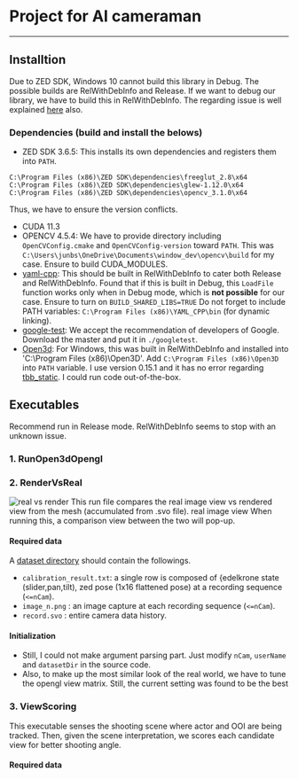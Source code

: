 # Project for AI cameraman 
___

## Installtion 
Due to ZED SDK, Windows 10 cannot build this library in Debug. The possible builds are RelWithDebInfo and Release. 
If we want to debug our library, we have to build this in RelWithDebInfo. The regarding issue is well explained [here](https://github.com/google/googletest/tree/main/googletest#incorporating-into-an-existing-cmake-project) also.

### Dependencies (build and install the belows)
* ZED SDK 3.6.5: This installs its own dependencies and registers them into `PATH`. 
```
C:\Program Files (x86)\ZED SDK\dependencies\freeglut_2.8\x64
C:\Program Files (x86)\ZED SDK\dependencies\glew-1.12.0\x64
C:\Program Files (x86)\ZED SDK\dependencies\opencv_3.1.0\x64
```
Thus, we have to ensure the version conflicts.  
* CUDA 11.3 
* OPENCV 4.5.4: We have to provide directory including `OpenCVConfig.cmake` and `OpenCVConfig-version` toward `PATH`. This was `C:\Users\junbs\OneDrive\Documents\window_dev\opencv\build` for my case. 
Ensure to build CUDA_MODULES.
* [yaml-cpp](https://github.com/jbeder/yaml-cpp): This should be built in RelWithDebInfo to cater both Release and RelWithDebInfo. 
Found that if this is built in Debug, this `LoadFile` function works only when in Debug mode, which is **not possible** for our case. Ensure to turn on `BUILD_SHARED_LIBS=TRUE`
Do not forget to include PATH variables: `C:\Program Files (x86)\YAML_CPP\bin` (for dynamic linking).
* [google-test](https://github.com/google/googletest/): We accept the recommendation of developers of Google. Download the master and put it in `./googletest`.  
* [Open3d](https://github.com/icsl-Jeon/Open3D):  For Windows, this was built in RelWithDebInfo and installed into 'C:\Program Files (x86)\Open3D'. 
Add `C:\Program Files (x86)\Open3D` into `PATH` variable. I use version 0.15.1 and it has no error regarding [tbb_static](https://github.com/icsl-Jeon/window_dev#open3d-tbb_staticlib-issues). I could run code out-of-the-box.

## Executables 
Recommend run in Release mode. RelWithDebInfo seems to stop with an unknown issue. 

### 1. RunOpen3dOpengl


### 2. RenderVsReal
![real vs render](https://user-images.githubusercontent.com/30062474/152312829-703b4903-834a-498f-9647-f2d32c0bd05c.PNG)
This run file compares the real image view vs rendered view from the mesh (accumulated from .svo file). 
real image view 
When running this, a comparison view between the two will pop-up.  

####  Required data 
A [dataset directory](https://mysnu-my.sharepoint.com/:f:/g/personal/a4tiv_seoul_ac_kr/Eil7djHq3ENAg4bxq2YPqhEBKL2pLj95TX-B_mn1ksiXQw?e=aDF5yL) should contain the followings.
* `calibration_result.txt`: a single row is composed of {edelkrone state (slider,pan,tilt), zed pose (1x16 flattened pose) at a recording sequence (`<=nCam`). 
* `image_n.png` : an image capture at each recording sequence (`<=nCam`). 
* `record.svo` : entire camera data history. 

#### Initialization
* Still, I could not make argument parsing part. Just modify `nCam`, `userName` and `datasetDir` in the source code. 
* Also, to make up the most similar look of the real world, we have to tune the opengl view matrix. Still, the current setting was found to be the best 


### 3. ViewScoring  
This executable senses the shooting scene where actor and OOI are being tracked. Then, given the scene interpretation, 
we scores each candidate view for better shooting angle.

#### Required data  